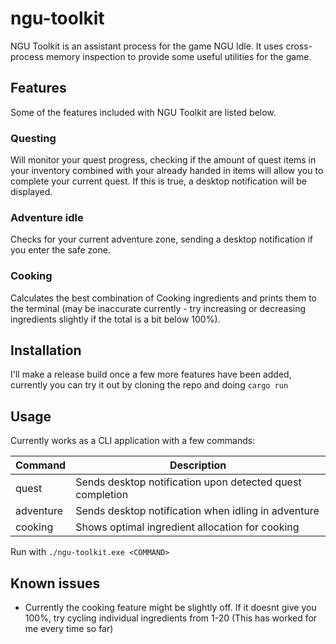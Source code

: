 # ngu-toolkit

NGU Toolkit is an assistant process for the game NGU Idle. It uses cross-process memory inspection to provide some useful utilities for the game.

## Features
Some of the features included with NGU Toolkit are listed below.

### Questing
Will monitor your quest progress, checking if the amount of quest items in your inventory combined with your already handed in items will allow you to complete your current quest. If this is true, a desktop notification will be displayed.

### Adventure idle
Checks for your current adventure zone, sending a desktop notification if you enter the safe zone.

### Cooking
Calculates the best combination of Cooking ingredients and prints them to the terminal (may be inaccurate currently - try increasing or decreasing ingredients slightly if the total is a bit below 100%).

## Installation
I'll make a release build once a few more features have been added, currently you can try it out by cloning the repo and doing `cargo run`

## Usage
Currently works as a CLI application with a few commands:

| Command  | Description |
| ------------- | ------------- |
| quest  | Sends desktop notification upon detected quest completion  |
| adventure | Sends desktop notification when idling in adventure  |
| cooking | Shows optimal ingredient allocation for cooking  |

Run with `./ngu-toolkit.exe <COMMAND>`

## Known issues
- Currently the cooking feature might be slightly off. If it doesnt give you 100%, try cycling individual ingredients from 1-20 (This has worked for me every time so far)